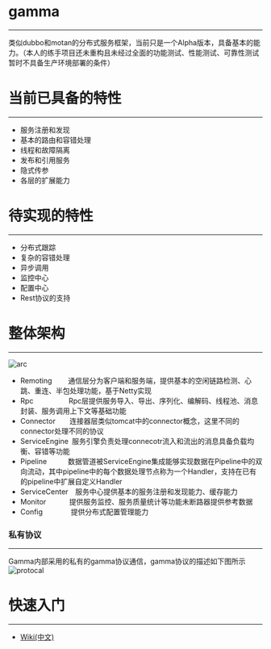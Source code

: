 # gamma
***
类似dubbo和motan的分布式服务框架，当前只是一个Alpha版本，具备基本的能力。（本人的练手项目还未重构且未经过全面的功能测试、性能测试、可靠性测试暂时不具备生产环境部署的条件）
# 当前已具备的特性
***
- 服务注册和发现
- 基本的路由和容错处理
- 线程和故障隔离
- 发布和引用服务
- 隐式传参
- 各层的扩展能力
# 待实现的特性
***
- 分布式跟踪
- 复杂的容错处理
- 异步调用
- 监控中心
- 配置中心
- Rest协议的支持
# 整体架构
***
![arc](http://oi04x12g2.bkt.clouddn.com/arc.png)
- Remoting&ensp;&ensp;&ensp;&ensp; 通信层分为客户端和服务端，提供基本的空闲链路检测、心跳、重连、半包处理功能，基于Netty实现
- Rpc&ensp;&ensp;&ensp;&ensp;&ensp;&ensp;&ensp;&ensp;&ensp;&ensp;Rpc层提供服务导入、导出、序列化、编解码、线程池、消息封装、服务调用上下文等基础功能
- Connector&ensp;&ensp;&ensp;&ensp;连接器层类似tomcat中的connector概念，这里不同的connector处理不同的协议
- ServiceEngine&ensp;服务引擎负责处理connecotr流入和流出的消息具备负载均衡、容错等功能
- Pipeline&ensp;&ensp;&ensp;&ensp;&ensp;&ensp;数据管道被ServiceEngine集成能够实现数据在Pipeline中的双向流动，其中pipeline中的每个数据处理节点称为一个Handler，支持在已有的pipeline中扩展自定义Handler
- ServiceCenter&ensp;&ensp;服务中心提供基本的服务注册和发现能力、缓存能力
- Monitor &ensp;&ensp;&ensp;&ensp;&ensp;&ensp;提供服务监控、服务质量统计等功能未断路器提供参考数据
- Config&ensp;&ensp;&ensp;&ensp;&ensp;&ensp;&ensp;&ensp;提供分布式配置管理能力
### 私有协议
***
Gamma内部采用的私有的gamma协议通信，gamma协议的描述如下图所示
![protocal](http://oi04x12g2.bkt.clouddn.com/composite.png)
# 快速入门
***
* [Wiki(中文)](https://github.com/kingtang/gamma/wiki)
